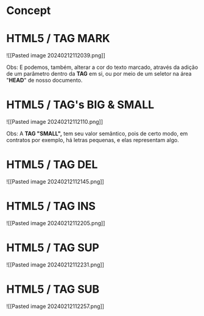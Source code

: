 # Concept

>

# HTML5 / TAG MARK

![[Pasted image 20240212112039.png]]

Obs: E podemos, também, alterar a cor do texto marcado, através da adição de um parâmetro dentro da **TAG** em si, ou por meio de um seletor na área "**HEAD**" de nosso documento.

# HTML5 / TAG's BIG & SMALL

![[Pasted image 20240212112110.png]]

Obs: A **TAG "SMALL",** tem seu valor semântico, pois de certo modo, em contratos por exemplo, há letras pequenas, e elas representam algo.

# HTML5 / TAG DEL

![[Pasted image 20240212112145.png]]

# HTML5 / TAG INS

![[Pasted image 20240212112205.png]]

# HTML5 / TAG SUP

![[Pasted image 20240212112231.png]]

# HTML5 / TAG SUB

![[Pasted image 20240212112257.png]]